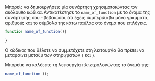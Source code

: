 Μπορείς να δημιουργήσεις μία συνάρτηση χρησιμοποιώντας τον ακόλουθο κώδικα. Αντικατέστησε το `name_of_function` με το όνομα της συνάρτησής σου - βεβαιώσου ότι έχεις συμπεριλάβει μόνο γράμματα, αριθμούς και το σύμβολο της κάτω παύλας στο όνομα που επιλέγεις.

```javascript
function name_of_function(){

}
```

Ο κώδικας που θέλετε να συμμετέχετε στη λειτουργία θα πρέπει να μεταβαίνει μεταξύ των στηριγμάτων `{` και `}`.

Μπορείτε να καλέσετε τη λειτουργία πληκτρολογώντας το όνομά της:

```javascript
name_of_function ();
```